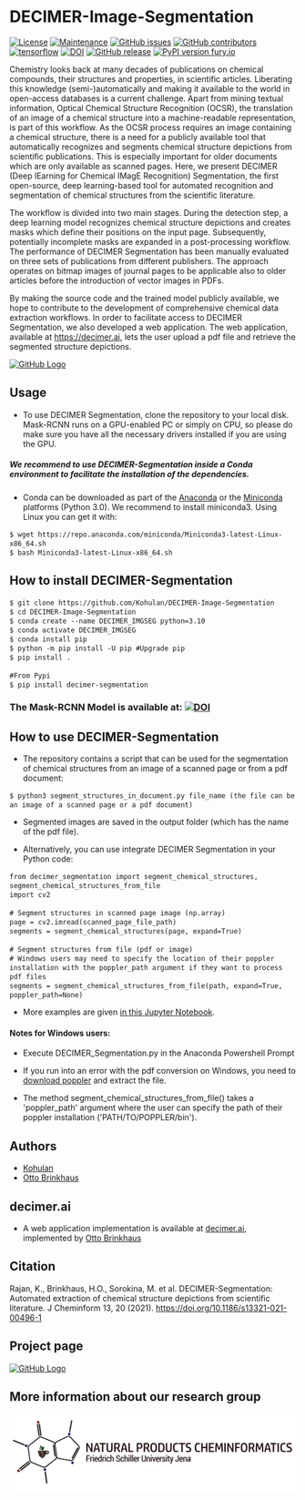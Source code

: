 # DECIMER-Image-Segmentation
[![License](https://img.shields.io/badge/License-MIT%202.0-blue.svg)](https://opensource.org/licenses/MIt)
[![Maintenance](https://img.shields.io/badge/Maintained%3F-yes-blue.svg)](https://GitHub.com/Kohulan/DECIMER-Image-Segmentation/graphs/commit-activity)
[![GitHub issues](https://img.shields.io/github/issues/Kohulan/DECIMER-Image-Segmentation.svg)](https://GitHub.com/Kohulan/DECIMER-Image-Segmentation/issues/)
[![GitHub contributors](https://img.shields.io/github/contributors/Kohulan/DECIMER-Image-Segmentation.svg)](https://GitHub.com/Kohulan/DECIMER-Image-Segmentation/graphs/contributors/)
[![tensorflow](https://img.shields.io/badge/TensorFlow-2.10.1-FF6F00.svg?style=flat&logo=tensorflow)](https://www.tensorflow.org)
[![DOI](https://zenodo.org/badge/268631290.svg)](https://zenodo.org/badge/latestdoi/268631290)
[![GitHub release](https://img.shields.io/github/release/Kohulan/DECIMER-Image-Segmentation.svg)](https://GitHub.com/Kohulan/DECIMER-Image-Segmentation/releases/)
[![PyPI version fury.io](https://badge.fury.io/py/decimer-segmentation.svg)](https://pypi.python.org/pypi/decimer-segmentation/)

Chemistry looks back at many decades of publications on chemical compounds, their structures and properties, in scientific articles. Liberating this knowledge (semi-)automatically and making it available to the world in open-access databases is a current challenge. Apart from mining textual information, Optical Chemical Structure Recognition (OCSR), the translation of an image of a chemical structure into a machine-readable representation, is part of this workflow. As the OCSR process requires an image containing a chemical structure, there is a need for a publicly available tool that automatically recognizes and segments chemical structure depictions from scientific publications. This is especially important for older documents which are only available as scanned pages. Here, we present DECIMER (Deep lEarning for Chemical IMagE Recognition) Segmentation, the first open-source, deep learning-based tool for automated recognition and segmentation of chemical structures from the scientific literature.

The workflow is divided into two main stages. During the detection step, a deep learning model recognizes chemical structure depictions and creates masks which define their positions on the input page. Subsequently, potentially incomplete masks are expanded in a post-processing workflow. The performance of DECIMER Segmentation has been manually evaluated on three sets of publications from different publishers. The approach operates on bitmap images of journal pages to be applicable also to older articles before the introduction of vector images in PDFs. 

By making the source code and the trained model publicly available, we hope to contribute to the development of comprehensive chemical data extraction workflows. In order to facilitate access to DECIMER Segmentation, we also developed a web application. The web application, available at https://decimer.ai, lets the user upload a pdf file and retrieve the segmented structure depictions.

[![GitHub Logo](https://github.com/Kohulan/DECIMER-Image-Segmentation/blob/master/Validation/Abstract1.png)](https://decimer.ai)

## Usage
-  To use DECIMER Segmentation, clone the repository to your local disk. Mask-RCNN runs on a GPU-enabled PC or simply on CPU, so please do make sure you have all the necessary drivers installed if you are using the GPU.

##### We recommend to use DECIMER-Segmentation inside a Conda environment to facilitate the installation of the dependencies.
- Conda can be downloaded as part of the [Anaconda](https://www.anaconda.com/) or the [Miniconda](https://conda.io/en/latest/miniconda.html) platforms (Python 3.0). We recommend to install miniconda3. Using Linux you can get it with:
```
$ wget https://repo.anaconda.com/miniconda/Miniconda3-latest-Linux-x86_64.sh
$ bash Miniconda3-latest-Linux-x86_64.sh
```
## How to install DECIMER-Segmentation

```
$ git clone https://github.com/Kohulan/DECIMER-Image-Segmentation
$ cd DECIMER-Image-Segmentation
$ conda create --name DECIMER_IMGSEG python=3.10
$ conda activate DECIMER_IMGSEG
$ conda install pip
$ python -m pip install -U pip #Upgrade pip
$ pip install .

#From Pypi
$ pip install decimer-segmentation
```

### The Mask-RCNN Model is available at: [![DOI](https://zenodo.org/badge/DOI/10.5281/zenodo.7228583.svg)](https://doi.org/10.5281/zenodo.7228583)

## How to use DECIMER-Segmentation
- The repository contains a script that can be used for the segmentation of chemical structures from an image of a scanned page or from a pdf document:
```
$ python3 segment_structures_in_document.py file_name (the file can be an image of a scanned page or a pdf document) 
```
- Segmented images are saved in the output folder (which has the name of the pdf file).

- Alternatively, you can use integrate DECIMER Segmentation in your Python code:
```
from decimer_segmentation import segment_chemical_structures, segment_chemical_structures_from_file
import cv2

# Segment structures in scanned page image (np.array)
page = cv2.imread(scanned_page_file_path)
segments = segment_chemical_structures(page, expand=True)

# Segment structures from file (pdf or image)
# Windows users may need to specify the location of their poppler installation with the poppler_path argument if they want to process pdf files
segments = segment_chemical_structures_from_file(path, expand=True, poppler_path=None)

```

- More examples are given [in this Jupyter Notebook](https://github.com/Kohulan/DECIMER-Image-Segmentation/blob/master/DECIMER_Segmentation_notebook.ipynb).

#### Notes for Windows users:

- Execute DECIMER_Segmentation.py in the Anaconda Powershell Prompt


- If you run into an error with the pdf conversion on Windows, you need to [download poppler](http://blog.alivate.com.au/poppler-windows/) and extract the file.
- The method segment_chemical_structures_from_file() takes a 'poppler_path' argument where the user can specify the path of their poppler installation ('PATH/TO/POPPLER/bin').




  
  
## Authors 
- [Kohulan](https://github.com/Kohulan)
- [Otto Brinkhaus](https://github.com/OBrink)

## decimer.ai

- A web application implementation is available at [decimer.ai](https://decimer.ai), implemented by [Otto Brinkhaus](https://github.com/OBrink)

## Citation
Rajan, K., Brinkhaus, H.O., Sorokina, M. et al. DECIMER-Segmentation: Automated extraction of chemical structure depictions from scientific literature. J Cheminform 13, 20 (2021). https://doi.org/10.1186/s13321-021-00496-1

## Project page

[![GitHub Logo](https://github.com/Kohulan/DECIMER-Image-to-SMILES/raw/master/assets/DECIMER.gif)](https://kohulan.github.io/Decimer-Official-Site/)
## More information about our research group

[![GitHub Logo](https://github.com/Kohulan/DECIMER-Image-to-SMILES/blob/master/assets/CheminfGit.png?raw=true)](https://cheminf.uni-jena.de)
